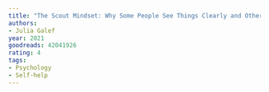 ```yaml
---
title: "The Scout Mindset: Why Some People See Things Clearly and Others Don't"
authors:
- Julia Galef
year: 2021
goodreads: 42041926
rating: 4
tags:
- Psychology
- Self-help
---
```

